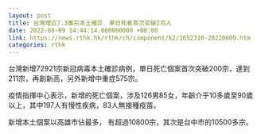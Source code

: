 ```yaml
---
layout: post
title: 台灣增近7.3萬宗本土確診　單日死者首次突破2百人
date: 2022-06-09 14:44:14.000000000 +08:00
link: https://news.rthk.hk/rthk/ch/component/k2/1652310-20220609.htm
categories: rthk
---
```


台灣新增72921宗新冠病毒本土確診病例，單日死亡個案首次突破200宗，達到211宗，再創新高，另外新增中重症575宗。

疫情指揮中心表示，新增的死亡個案，涉及126男85女，年齡介乎10多歲至90歲以上，其中197人有慢性疾病，83人無接種疫苗。

新增本土個案以高雄市佔最多， 有超過10800宗，其次是台中市的10500多宗。
